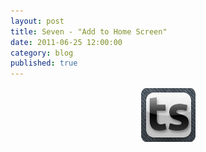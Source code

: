 ```yaml
---
layout: post
title: Seven - "Add to Home Screen"
date: 2011-06-25 12:00:00
category: blog
published: true
---
```

<div align="center"><img src="/images/apple-touch-icon.png" align="middle" alt="Apple Touch Icon"></div>

